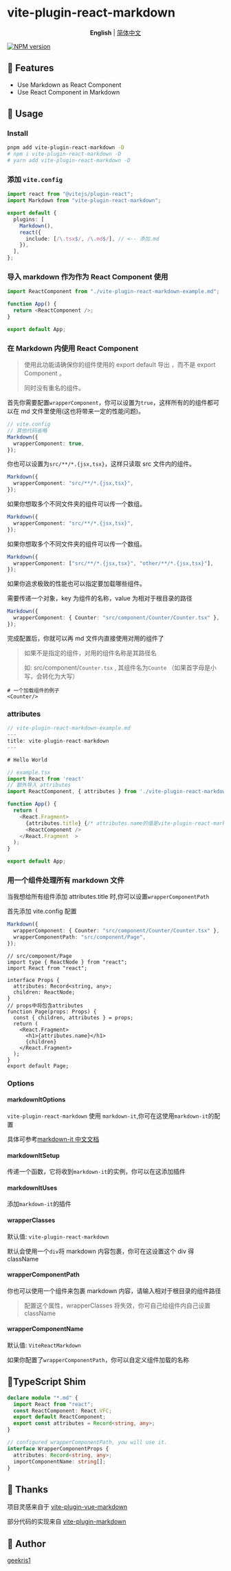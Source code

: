 # vite-plugin-react-markdown

<p align='center'>
<b>English</b> | <a href="https://github.com/geekris1/vite-plugin-react-markdown/blob/master/README.zh-CN.md">简体中文</a>
</p>

[![NPM version](https://img.shields.io/npm/v/vite-plugin-react-markdown?color=00FFFF)](https://www.npmjs.com/package/vite-plugin-react-markdown)

## 🚀 Features

- Use Markdown as React Component
- Use React Component in Markdown

## 🔧 Usage

### Install

```bash
pnpm add vite-plugin-react-markdown -D 
# npm i vite-plugin-react-markdown -D 
# yarn add vite-plugin-react-markdown -D
```

### 添加 `vite.config`

```ts
import react from "@vitejs/plugin-react";
import Markdown from "vite-plugin-react-markdown";

export default {
  plugins: [
    Markdown(),
    react({
      include: [/\.tsx$/, /\.md$/], // <-- 添加.md
    }),
  ],
};
```

### 导入 markdown 作为作为 React Component 使用

```js
import ReactComponent from "./vite-plugin-react-markdown-example.md";

function App() {
  return <ReactComponent />;
}

export default App;
```

### 在 Markdown 内使用 React Component

> 使用此功能请确保你的组件使用的 export default 导出 ，而不是 export Component 。
>
> 同时没有重名的组件。

首先你需要配置`wrapperComponent`，你可以设置为`true`，这样所有的的组件都可以在 md 文件里使用(这也将带来一定的性能问题)。

```ts
// vite.config
// 其他代码省略
Markdown({
  wrapperComponent: true,
});
```

你也可以设置为`src/**/*.{jsx,tsx}`，这样只读取 src 文件内的组件。

```ts
Markdown({
  wrapperComponent: "src/**/*.{jsx,tsx}",
});
```

如果你想取多个不同文件夹的组件可以传一个数组。

```ts
Markdown({
  wrapperComponent: "src/**/*.{jsx,tsx}",
});
```

如果你想取多个不同文件夹的组件可以传一个数组。

```ts
Markdown({
  wrapperComponent: ["src/**/*.{jsx,tsx}", "other/**/*.{jsx,tsx}"],
});
```

如果你追求极致的性能也可以指定要加载哪些组件。

需要传递一个对象，key 为组件的名称，value 为相对于根目录的路径

```ts
Markdown({
  wrapperComponent: { Counter: "src/component/Counter/Counter.tsx" },
});
```

完成配置后，你就可以再 md 文件内直接使用对用的组件了

> 如果不是指定的组件，对用的组件名称是其路径名
>
> 如: src/component/`Counter.tsx` , 其组件名为`Counte` （如果首字母是小写，会转化为大写）

```react
# 一个加载组件的例子
<Counter/>
```

### attributes

```ts
// vite-plugin-react-markdown-example.md
---
title: vite-plugin-react-markdown
---

# Hello World

// example.tsx
import React from 'react'
// 额外导入 attributes
import ReactComponent, { attributes } from './vite-plugin-react-markdown-example.md';

function App() {
  return (
    <React.Fragment>
      {attributes.title} {/* attributes.name的值是vite-plugin-react-markdown */}
      <ReactComponent />
    </React.Fragment  >
  );
}

export default App;


```

### 用一个组件处理所有 markdown 文件

当我想给所有组件添加 attributes.title 时,你可以设置`wrapperComponentPath`

首先添加 vite.config 配置

```ts
Markdown({
  wrapperComponent: { Counter: "src/component/Counter/Counter.tsx" },
  wrapperComponentPath: "src/component/Page",
});
```

```tsx
// src/component/Page
import type { ReactNode } from "react";
import React from "react";

interface Props {
  attributes: Record<string, any>;
  children: ReactNode;
}
// props中将包含attributes
function Page(props: Props) {
  const { children, attributes } = props;
  return (
    <React.Fragment>
      <h1>{attributes.name}</h1>
      {children}
    </React.Fragment>
  );
}
export default Page;
```

### Options

#### markdownItOptions

`vite-plugin-react-markdown` 使用 `markdown-it`,你可在这使用`markdown-it`的配置

具体可参考[markdown-it 中文文档](https://markdown-it.docschina.org/#%E7%94%A8%E6%B3%95%E7%A4%BA%E4%BE%8B)

#### markdownItSetup

传递一个函数，它将收到`markdown-it`的实例，你可以在这添加插件

#### markdownItUses

添加`markdown-it`的插件

#### wrapperClasses

默认值: `vite-plugin-react-markdown`

默认会使用一个`div`将 markdown 内容包裹，你可在这设置这个 div 得 className

#### wrapperComponentPath

你也可以使用一个组件来包裹 markdown 内容，请输入相对于根目录的组件路径

> 配置这个属性，wrapperClasses 将失效，你可自己给组件内自己设置 className

#### wrapperComponentName

默认值: `ViteReactMarkdown`

如果你配置了`wrapperComponentPath`，你可以自定义组件加载的名称

## 📖TypeScript Shim

```ts
declare module "*.md" {
  import React from "react";
  const ReactComponent: React.VFC;
  export default ReactComponent;
  export const attributes = Record<string, any>;
}

// configured wrapperComponentPath, you will use it.
interface WrapperComponentProps {
  attributes: Record<string, any>;
  importComponentName: string[];
}
```

## 🌸 Thanks

项目灵感来自于 [vite-plugin-vue-markdown](https://github.com/mdit-vue/vite-plugin-vue-markdown)

部分代码的实现来自 [vite-plugin-markdown](https://github.com/hmsk/vite-plugin-markdown)

## 🐼 Author

[geekris1](https://github.com/geekris1)
